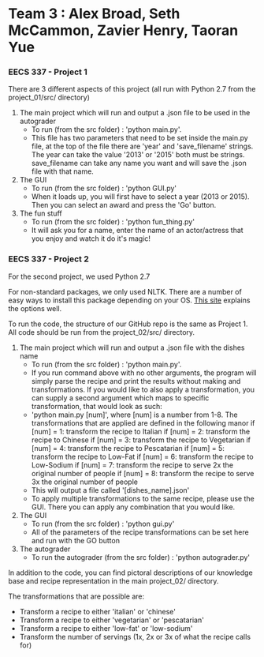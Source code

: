 # Team 3 : Alex Broad, Seth McCammon, Zavier Henry, Taoran Yue

### EECS 337 - Project 1

There are 3 different aspects of this project (all run with Python 2.7 from the project\_01/src/ directory)


 1. The main project which will run and output a .json file to be used in the autograder
      * To run (from the src folder) : 'python main.py'.
      * This file has two parameters that need to be set inside the main.py file, at the top of the file there are 'year' and 'save_filename' strings.  The year can take the value '2013' or '2015' both must be strings.  save_filename can take any name you want and will save the .json file with that name.
 2. The GUI
      * To run (from the src folder) : 'python GUI.py'
      * When it loads up, you will first have to select a year (2013 or 2015). Then you can select an award and press the 'Go' button.
 3. The fun stuff
      * To run (from the src folder) : 'python fun_thing.py'
      * It will ask you for a name, enter the name of an actor/actress that you enjoy and watch it do it's magic!

### EECS 337 - Project 2

For the second project, we used Python 2.7

For non-standard packages, we only used NLTK.  There are a number of easy ways to install this package depending on your OS. [This site](http://www.nltk.org/install.html) explains the options well.

To run the code, the structure of our GitHub repo is the same as Project 1.  All code should be run from the project_02/src/ directory.


 1. The main project which will run and output a .json file with the dishes name
      * To run (from the src folder) : 'python main.py'.
      * If you run command above with no other arguments, the program will simply parse the recipe and print the results without making and transformations.  If you would like to also apply a transformation, you can supply a second argument which maps to specific transformation, that would look as such:
      * 'python main.py [num]', where [num] is a number from 1-8.  The transformations that are applied are defined in the following manor
		if [num] = 1: transform the recipe to Italian
        if [num] = 2: transform the recipe to Chinese
        if [num] = 3: transform the recipe to Vegetarian
        if [num] = 4: transform the recipe to Pescatarian
        if [num] = 5: transform the recipe to Low-Fat
        if [num] = 6: transform the recipe to Low-Sodium
        if [num] = 7: transform the recipe to serve 2x the original number of people
        if [num] = 8: transform the recipe to serve 3x the original number of people
      * This will output a file called '[dishes_name].json'
      * To apply multiple transformations to the same recipe, please use the GUI. There you can apply any combination that you would like.
 2. The GUI
      * To run (from the src folder) : 'python gui.py'
      * All of the parameters of the recipe transformations can be set here and run with the GO button
 3. The autograder
      * To run the autograder (from the src folder) : 'python autograder.py'

In addition to the code, you can find pictoral descriptions of our knowledge base and recipe representation in the main project_02/ directory.

The transformations that are possible are:

  * Transform a recipe to either 'italian' or 'chinese'
  * Transform a recipe to either 'vegetarian' or 'pescatarian'
  * Transform a recipe to either 'low-fat' or 'low-sodium'
  * Transform the number of servings (1x, 2x or 3x of what the recipe calls for)

